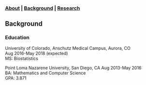 ### [About](https://athwing.github.io)  |  [Background](https://athwing.github.io/background) |  [Research](https://athwing.github.io/research)

## Background

### Education
University of Colorado, Anschutz Medical Campus, Aurora, CO  
Aug 2016-May 2018 (expected)  
MS: Biostatistics

Point Loma Nazarene University, San Diego, CA	Aug 2013-May 2016  
BA: Mathematics and Computer Science  
GPA: 3.871

